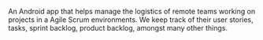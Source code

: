 An Android app that helps manage the logistics of remote teams working on projects in a Agile Scrum environments. We keep track of their user stories, tasks, sprint backlog, product backlog, amongst many other things.
